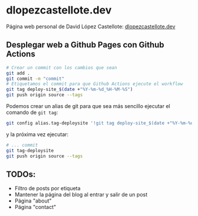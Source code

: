 # dlopezcastellote.dev

Página web personal de David López Castellote: [dlopezcastellote.dev](https://dlopezcastellote.dev)

## Desplegar web a Github Pages con Github Actions

```bash
# Crear un commit con los cambios que sean
git add .
git commit -m "commit"
# Etiquetamos el commit para que Github Actions ejecute el workflow
git tag deploy-site_$(date +"%Y-%m-%d_%H-%M-%S")
git push origin source --tags
```

Podemos crear un alias de git para que sea más sencillo ejecutar el comando de `git tag`:

```bash 
git config alias.tag-deploysite '!git tag deploy-site_$(date +"%Y-%m-%d_%H-%M-%S")'
```

y la próxima vez ejecutar:

```bash
# ... commit
git tag-deploysite
git push origin source --tags
```

## TODOs:

- Filtro de posts por etiqueta
- Mantener la página del blog al entrar y salir de un post
- Página "about"
- Página "contact"